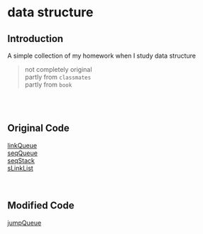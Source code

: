 data structure
==
Introduction
--
A simple collection of my homework when I study data structure
>not completely original<br>
>partly from `classmates`<br> 
>partly from `book`<br>
<br>
<br>

Original Code
--
[linkQueue](https://github.com/RIP8964/Homework/blob/master/Header%20Files/linkQueue.h)<br>
[seqQueue](https://github.com/RIP8964/Homework/blob/master/Header%20Files/seqQueue.h)<br>
[seqStack](https://github.com/RIP8964/Homework/blob/master/Header%20Files/seqStack.h)<br>
[sLinkList](https://github.com/RIP8964/Homework/blob/master/Header%20Files/sLinkList.h)<br>
<br>
<br>

Modified Code
--
[jumpQueue](https://github.com/RIP8964/Homework/blob/master/Header%20Files/jumpQueue.h)<br>
